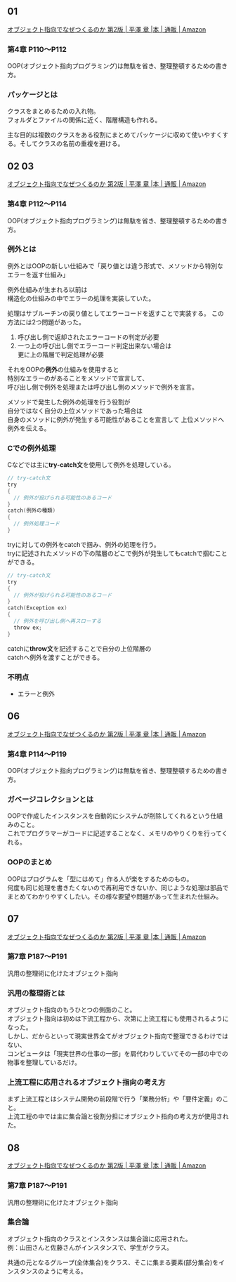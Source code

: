 ## 01
[オブジェクト指向でなぜつくるのか 第2版 \| 平澤 章 \|本 \| 通販 \| Amazon](https://www.amazon.co.jp/%E3%82%AA%E3%83%96%E3%82%B8%E3%82%A7%E3%82%AF%E3%83%88%E6%8C%87%E5%90%91%E3%81%A7%E3%81%AA%E3%81%9C%E3%81%A4%E3%81%8F%E3%82%8B%E3%81%AE%E3%81%8B-%E7%AC%AC2%E7%89%88-%E5%B9%B3%E6%BE%A4-%E7%AB%A0/dp/4822284654)

### 第4章 P110～P112
OOP(オブジェクト指向プログラミング)は無駄を省き、整理整頓するための書き方。

### パッケージとは
クラスをまとめるための入れ物。  
フォルダとファイルの関係に近く、階層構造も作れる。

主な目的は複数のクラスをある役割にまとめてパッケージに収めて使いやすくする。そしてクラスの名前の重複を避ける。

## 02 03
[オブジェクト指向でなぜつくるのか 第2版 \| 平澤 章 \|本 \| 通販 \| Amazon](https://www.amazon.co.jp/%E3%82%AA%E3%83%96%E3%82%B8%E3%82%A7%E3%82%AF%E3%83%88%E6%8C%87%E5%90%91%E3%81%A7%E3%81%AA%E3%81%9C%E3%81%A4%E3%81%8F%E3%82%8B%E3%81%AE%E3%81%8B-%E7%AC%AC2%E7%89%88-%E5%B9%B3%E6%BE%A4-%E7%AB%A0/dp/4822284654)

### 第4章 P112～P114
OOP(オブジェクト指向プログラミング)は無駄を省き、整理整頓するための書き方。

### 例外とは
例外とはOOPの新しい仕組みで「戻り値とは違う形式で、メソッドから特別なエラーを返す仕組み」

例外仕組みが生まれる以前は  
構造化の仕組みの中でエラーの処理を実装していた。

処理はサブルーチンの戻り値としてエラーコードを返すことで実装する。
この方法には2つ問題があった。

1. 呼び出し側で返却されたエラーコードの判定が必要
2. 一つ上の呼び出し側でエラーコード判定出来ない場合は  
更に上の階層で判定処理が必要

それをOOPの**例外**の仕組みを使用すると  
特別なエラーのがあることをメソッドで宣言して、  
呼び出し側で例外を処理または呼び出し側のメソッドで例外を宣言。

メソッドで発生した例外の処理を行う役割が  
自分ではなく自分の上位メソッドであった場合は  
自身のメソッドに例外が発生する可能性があることを宣言して
上位メソッドへ例外を伝える。

### Cでの例外処理
Cなどでは主に**try-catch文**を使用して例外を処理している。

```c
// try-catch文
try
{
  // 例外が投げられる可能性のあるコード
}
catch(例外の種類)
{
  // 例外処理コード
}
```
tryに対しての例外をcatchで掴み、例外の処理を行う。  
tryに記述されたメソッドの下の階層のどこで例外が発生してもcatchで掴むことができる。

```c
// try-catch文
try
{
  // 例外が投げられる可能性のあるコード
}
catch(Exception ex)
{
  // 例外を呼び出し側へ再スローする
  throw ex;
}
```
catchに**throw文**を記述することで自分の上位階層の  
catchへ例外を渡すことができる。

### 不明点
- エラーと例外

## 06
[オブジェクト指向でなぜつくるのか 第2版 \| 平澤 章 \|本 \| 通販 \| Amazon](https://www.amazon.co.jp/%E3%82%AA%E3%83%96%E3%82%B8%E3%82%A7%E3%82%AF%E3%83%88%E6%8C%87%E5%90%91%E3%81%A7%E3%81%AA%E3%81%9C%E3%81%A4%E3%81%8F%E3%82%8B%E3%81%AE%E3%81%8B-%E7%AC%AC2%E7%89%88-%E5%B9%B3%E6%BE%A4-%E7%AB%A0/dp/4822284654)

### 第4章 P114～P119
OOP(オブジェクト指向プログラミング)は無駄を省き、整理整頓するための書き方。

### ガベージコレクションとは
OOPで作成したインスタンスを自動的にシステムが削除してくれるという仕組みのこと。  
これでプログラマーがコードに記述することなく、メモリのやりくりを行ってくれる。

### OOPのまとめ
OOPはプログラムを「型にはめて」作る人が楽をするためのもの。  
何度も同じ処理を書きたくないので再利用できないか、同じような処理は部品でまとめてわかりやすくしたい。その様な要望や問題があって生まれた仕組み。

## 07
[オブジェクト指向でなぜつくるのか 第2版 \| 平澤 章 \|本 \| 通販 \| Amazon](https://www.amazon.co.jp/%E3%82%AA%E3%83%96%E3%82%B8%E3%82%A7%E3%82%AF%E3%83%88%E6%8C%87%E5%90%91%E3%81%A7%E3%81%AA%E3%81%9C%E3%81%A4%E3%81%8F%E3%82%8B%E3%81%AE%E3%81%8B-%E7%AC%AC2%E7%89%88-%E5%B9%B3%E6%BE%A4-%E7%AB%A0/dp/4822284654)

### 第7章 P187～P191
汎用の整理術に化けたオブジェクト指向

### 汎用の整理術とは
オブジェクト指向のもうひとつの側面のこと。  
オブジェクト指向は初めは下流工程から、次第に上流工程にも使用されるようになった。  
しかし、だからといって現実世界全てがオブジェクト指向で整理できるわけではない、  
コンピュータは「現実世界の仕事の一部」を肩代わりしていてその一部の中での物事を整理しているだけ。

### 上流工程に応用されるオブジェクト指向の考え方
まず上流工程とはシステム開発の前段階で行う「業務分析」や「要件定義」のこと。  
上流工程の中では主に集合論と役割分担にオブジェクト指向の考え方が使用された。

## 08
[オブジェクト指向でなぜつくるのか 第2版 \| 平澤 章 \|本 \| 通販 \| Amazon](https://www.amazon.co.jp/%E3%82%AA%E3%83%96%E3%82%B8%E3%82%A7%E3%82%AF%E3%83%88%E6%8C%87%E5%90%91%E3%81%A7%E3%81%AA%E3%81%9C%E3%81%A4%E3%81%8F%E3%82%8B%E3%81%AE%E3%81%8B-%E7%AC%AC2%E7%89%88-%E5%B9%B3%E6%BE%A4-%E7%AB%A0/dp/4822284654)

### 第7章 P187～P191
汎用の整理術に化けたオブジェクト指向

### 集合論
オブジェクト指向のクラスとインスタンスは集合論に応用された。  
例：山田さんと佐藤さんがインスタンスで、学生がクラス。

共通の元となるグループ(全体集合)をクラス、そこに集まる要素(部分集合)をインスタンスのように考える。
